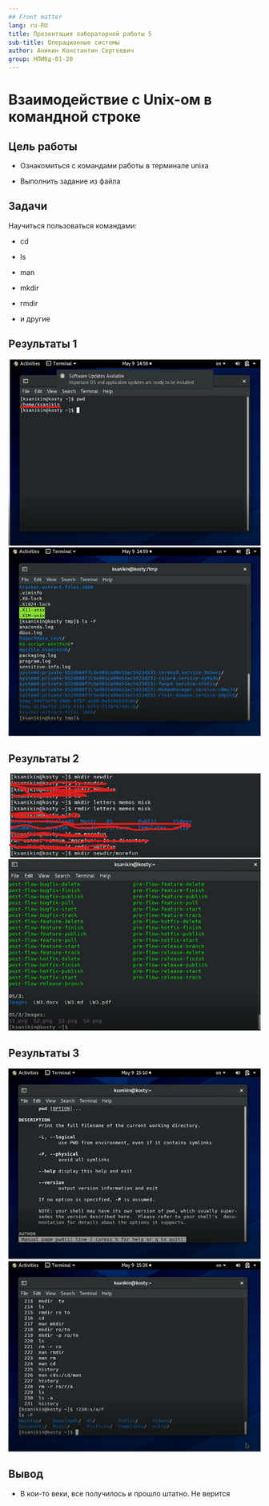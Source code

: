 ```yaml
---
## Front matter
lang: ru-RU
title: Презентация лабораторной работы 5
sub-title: Операционные системы
author: Аникин Константин Сергеевич
group: НПИбд-01-20
---
```


# Взаимодействие с Unix-ом в командной строке

## Цель работы

- Ознакомиться с командами работы в терминале unixa

- Выполнить задание из файла

## Задачи

Научиться пользоваться командами:

- cd

- ls

- man

- mkdir

- rmdir
 
- и другие

## Результаты 1

![](1.png)
![](2.3.png)

## Результаты 2

![](3.1.png)
![](4.2.png)

## Результаты 3

![](6.2.png)
![](7.png)

## Вывод

- В кои-то веки, все получилось и прошло штатно. Не верится
